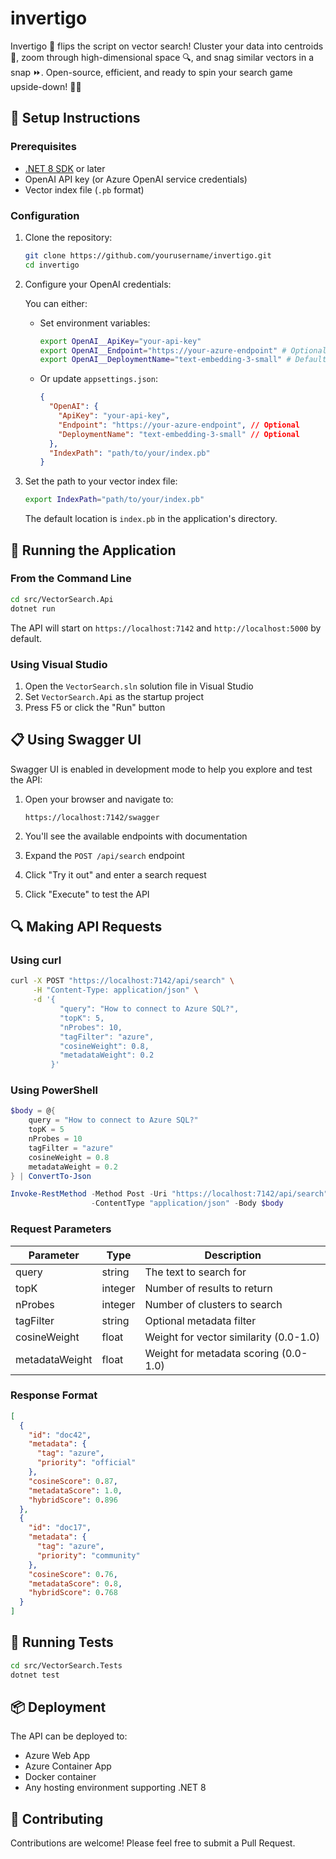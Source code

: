 # invertigo
Invertigo 🚀 flips the script on vector search! Cluster your data into centroids 🌟, zoom through high-dimensional space 🔍, and snag similar vectors in a snap ⏩. Open-source, efficient, and ready to spin your search game upside-down! 🔄✨

## 🔧 Setup Instructions

### Prerequisites
- [.NET 8 SDK](https://dotnet.microsoft.com/download/dotnet/8.0) or later
- OpenAI API key (or Azure OpenAI service credentials)
- Vector index file (`.pb` format)

### Configuration
1. Clone the repository:
   ```bash
   git clone https://github.com/yourusername/invertigo.git
   cd invertigo
   ```

2. Configure your OpenAI credentials:
   
   You can either:
   - Set environment variables:
     ```bash
     export OpenAI__ApiKey="your-api-key"
     export OpenAI__Endpoint="https://your-azure-endpoint" # Optional for Azure OpenAI
     export OpenAI__DeploymentName="text-embedding-3-small" # Default is text-embedding-3-small
     ```
   
   - Or update `appsettings.json`:
     ```json
     {
       "OpenAI": {
         "ApiKey": "your-api-key",
         "Endpoint": "https://your-azure-endpoint", // Optional
         "DeploymentName": "text-embedding-3-small" // Optional
       },
       "IndexPath": "path/to/your/index.pb"
     }
     ```

3. Set the path to your vector index file:
   ```bash
   export IndexPath="path/to/your/index.pb"
   ```
   
   The default location is `index.pb` in the application's directory.

## 🚀 Running the Application

### From the Command Line
```bash
cd src/VectorSearch.Api
dotnet run
```

The API will start on `https://localhost:7142` and `http://localhost:5000` by default.

### Using Visual Studio
1. Open the `VectorSearch.sln` solution file in Visual Studio
2. Set `VectorSearch.Api` as the startup project
3. Press F5 or click the "Run" button

## 📋 Using Swagger UI

Swagger UI is enabled in development mode to help you explore and test the API:

1. Open your browser and navigate to:
   ```
   https://localhost:7142/swagger
   ```
   
2. You'll see the available endpoints with documentation
3. Expand the `POST /api/search` endpoint
4. Click "Try it out" and enter a search request
5. Click "Execute" to test the API

## 🔍 Making API Requests

### Using curl
```bash
curl -X POST "https://localhost:7142/api/search" \
     -H "Content-Type: application/json" \
     -d '{
           "query": "How to connect to Azure SQL?",
           "topK": 5,
           "nProbes": 10,
           "tagFilter": "azure",
           "cosineWeight": 0.8,
           "metadataWeight": 0.2
         }'
```

### Using PowerShell
```powershell
$body = @{
    query = "How to connect to Azure SQL?"
    topK = 5
    nProbes = 10
    tagFilter = "azure"
    cosineWeight = 0.8
    metadataWeight = 0.2
} | ConvertTo-Json

Invoke-RestMethod -Method Post -Uri "https://localhost:7142/api/search" `
                  -ContentType "application/json" -Body $body
```

### Request Parameters
| Parameter | Type | Description |
|-----------|------|-------------|
| query | string | The text to search for |
| topK | integer | Number of results to return |
| nProbes | integer | Number of clusters to search |
| tagFilter | string | Optional metadata filter |
| cosineWeight | float | Weight for vector similarity (0.0-1.0) |
| metadataWeight | float | Weight for metadata scoring (0.0-1.0) |

### Response Format
```json
[
  {
    "id": "doc42",
    "metadata": {
      "tag": "azure",
      "priority": "official"
    },
    "cosineScore": 0.87,
    "metadataScore": 1.0,
    "hybridScore": 0.896
  },
  {
    "id": "doc17",
    "metadata": {
      "tag": "azure",
      "priority": "community"
    },
    "cosineScore": 0.76,
    "metadataScore": 0.8,
    "hybridScore": 0.768
  }
]
```

## 🧪 Running Tests
```bash
cd src/VectorSearch.Tests
dotnet test
```

## 📦 Deployment

The API can be deployed to:
- Azure Web App
- Azure Container App
- Docker container
- Any hosting environment supporting .NET 8

## 🤝 Contributing

Contributions are welcome! Please feel free to submit a Pull Request.
